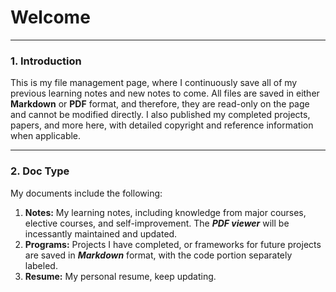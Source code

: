 # Welcome
---
### 1. Introduction
This is my file management page, where I continuously save all of my previous learning notes and new notes to come. All files are saved in either **Markdown** or **PDF** format, and therefore, they are read-only on the page and cannot be modified directly. I also published my completed projects, papers, and more here, with detailed copyright and reference information when applicable.

---
### 2. Doc Type
My documents include the following:

1. **Notes:** My learning notes, including knowledge from major courses, elective courses, and self-improvement. The ***PDF viewer*** will be incessantly maintained and updated.
2. **Programs:** Projects I have completed, or frameworks for future projects are saved in ***Markdown*** format, with the code portion separately labeled.
3. **Resume:** My personal resume, keep updating.
